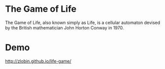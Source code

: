 The Game of Life
=========

The Game of Life, also known simply as Life, is a cellular automaton devised by the British mathematician John Horton Conway in 1970.


Demo
=========

http://zlobin.github.io/life-game/
